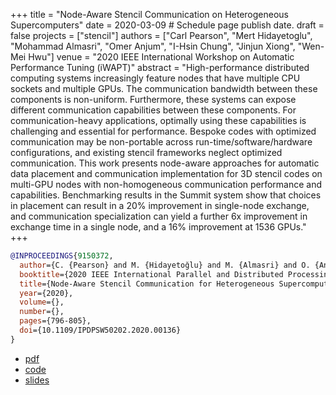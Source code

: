 +++
title = "Node-Aware Stencil Communication on Heterogeneous Supercomputers"
date = 2020-03-09  # Schedule page publish date.
draft = false
projects = ["stencil"]
authors = ["Carl Pearson", "Mert Hidayetoglu", "Mohammad Almasri", "Omer Anjum", "I-Hsin Chung", "Jinjun Xiong", "Wen-Mei Hwu"]
venue = "2020 IEEE International Workshop on Automatic Performance Tuning (iWAPT)"
abstract = "High-performance distributed computing systems increasingly feature nodes that have multiple CPU sockets and multiple GPUs. The communication bandwidth between these components is non-uniform. Furthermore, these systems can expose different communication capabilities between these components. For communication-heavy applications, optimally using these capabilities is challenging and essential for performance.  Bespoke codes with optimized communication may be non-portable across run-time/software/hardware configurations, and existing stencil frameworks neglect optimized communication. This work presents node-aware approaches for automatic data placement and communication implementation for 3D stencil codes on multi-GPU nodes with non-homogeneous communication performance and capabilities. Benchmarking results in the Summit system show that choices in placement can result in a 20% improvement in single-node exchange, and communication specialization can yield a further 6x improvement in exchange time in a single node, and a 16% improvement at 1536 GPUs."
+++

```bibtex
@INPROCEEDINGS{9150372,
  author={C. {Pearson} and M. {Hidayetoğlu} and M. {Almasri} and O. {Anjum} and I. {Chung} and J. {Xiong} and W. W. {Hwu}},
  booktitle={2020 IEEE International Parallel and Distributed Processing Symposium Workshops (IPDPSW)}, 
  title={Node-Aware Stencil Communication for Heterogeneous Supercomputers}, 
  year={2020},
  volume={},
  number={},
  pages={796-805},
  doi={10.1109/IPDPSW50202.2020.00136}
}
```

* [pdf](/static/pdf/20200522_pearson_iwapt.pdf)
* [code](https://github.com/cwpearson/stencil)
* [slides](/static/pdf/20200522_pearson_iwapt_slides.pdf)